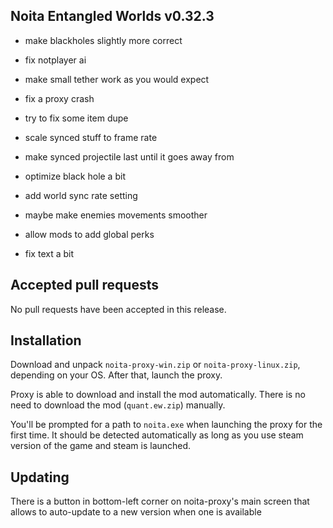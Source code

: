## Noita Entangled Worlds v0.32.3

- make blackholes slightly more correct

- fix notplayer ai

- make small tether work as you would expect

- fix a proxy crash

- try to fix some item dupe

- scale synced stuff to frame rate

- make synced projectile last until it goes away from

- optimize black hole a bit

- add world sync rate setting

- maybe make enemies movements smoother

- allow mods to add global perks

- fix text a bit


## Accepted pull requests


No pull requests have been accepted in this release.

## Installation


Download and unpack `noita-proxy-win.zip` or `noita-proxy-linux.zip`, depending on your OS. After that, launch the proxy.


Proxy is able to download and install the mod automatically. There is no need to download the mod (`quant.ew.zip`) manually.


You'll be prompted for a path to `noita.exe` when launching the proxy for the first time.
It should be detected automatically as long as you use steam version of the game and steam is launched.
        

## Updating


There is a button in bottom-left corner on noita-proxy's main screen that allows to auto-update to a new version when one is available

